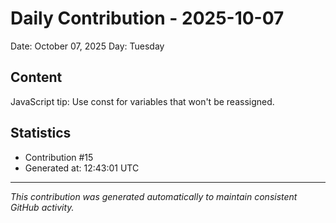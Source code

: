 # Daily Contribution - 2025-10-07

Date: October 07, 2025
Day: Tuesday

## Content

JavaScript tip: Use const for variables that won't be reassigned.

## Statistics

- Contribution #15
- Generated at: 12:43:01 UTC

---
*This contribution was generated automatically to maintain consistent GitHub activity.*
